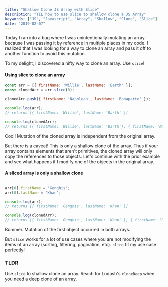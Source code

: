 ```yaml
---
title: "Shallow Clone JS Array with Slice"
description: "TIL how to use slice to shallow clone a JS Array"
keywords: ["JS", "Javascript", "Array", "Shallow", "Clone", "Slice"]
date: "2019-02-07"
---
```


Today I ran into a bug where I was unintentionally mutating an array
because I was passing it by reference in multiple places in my code.
I realized that I was looking for a way to clone an array and pass it
off to another function to avoid this mutation.

To my delight, I discovered a nifty way to clone an array. Use `slice`!

#### Using slice to clone an array
```javascript
const arr = [{ firstName: 'Willie', lastName: 'Barth' }];
const clonedArr = arr.slice(0);

clonedArr.push({ firstName: 'Napolean', lastName: 'Bonaparte' });

console.log(arr);
// returns [{ firstName: 'Willie', lastName: 'Barth' }]

console.log(clonedArr);
// returns [{ firstName: 'Willie', lastName: 'Barth'}, { firstName: 'Napolean', lastName: 'Bonaparte' }]
```

Cool! Mutation of the cloned array is independent from the original array.

But there is a caveat! This is only a shallow clone of the array. Thus if your array contains elements
that aren't primitives, the cloned array will only copy the references to those objects. Let's continue
with the prior example and see what happens if I modify one of the objects in the original array.

#### A sliced array is only a shallow clone

```javascript

arr[0].firstName = 'Genghis';
arr[0].lastName = 'Khan';

console.log(arr);
// returns [{ firstName: 'Genghis', lastName: 'Khan' }]

console.log(clonedArr);
// returns [{ firstName: 'Genghis', lastName: 'Khan' }, { firstName: 'Napolean', lastName: 'Bonaparte' }]
```

Bummer. Mutation of the first object occurred in both arrays.

But `slice` works for a lot of use cases where you are not modifying the items of an array
(sorting, filtering, pagination, etc). `slice` fit my use case perfectly!

### TLDR

Use `slice` to shallow clone an array. Reach for Lodash's `cloneDeep` when you need a deep clone of an array.
